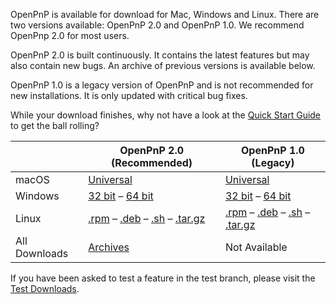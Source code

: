 ---
---

OpenPnP is available for download for Mac, Windows and Linux. There are two versions available: OpenPnP 2.0 and OpenPnP 1.0. We recommend OpenPnp 2.0 for most users.

OpenPnP 2.0 is built continuously. It contains the latest features but may also contain new bugs. An archive of previous versions is available below.

OpenPnP 1.0 is a legacy version of OpenPnP and is not recommended for new installations. It is only updated with critical bug fixes.

While your download finishes, why not have a look at the [Quick Start Guide](https://github.com/openpnp/openpnp/wiki/Quick-Start) to get the ball rolling?


|          | OpenPnP 2.0 (Recommended) | OpenPnP 1.0 (Legacy) |
| -------- | ------------------------- | -------------------- |
| macOS    | [Universal](https://s3-us-west-2.amazonaws.com/openpnp/OpenPnP-macos-develop.dmg) | [Universal](https://s3-us-west-2.amazonaws.com/openpnp/OpenPnP-macos-master.dmg) |
| Windows  | [32 bit](https://s3-us-west-2.amazonaws.com/openpnp/OpenPnP-windows-x32-develop.exe) – [64 bit](https://s3-us-west-2.amazonaws.com/openpnp/OpenPnP-windows-x64-develop.exe) | [32 bit](https://s3-us-west-2.amazonaws.com/openpnp/OpenPnP-windows-master.exe) – [64 bit](https://s3-us-west-2.amazonaws.com/openpnp/OpenPnP-windows-x64-master.exe) |
| Linux    | [.rpm](https://s3-us-west-2.amazonaws.com/openpnp/OpenPnP-linux-develop.rpm) – [.deb](https://s3-us-west-2.amazonaws.com/openpnp/OpenPnP-linux-develop.deb) – [.sh](https://s3-us-west-2.amazonaws.com/openpnp/OpenPnP-unix-develop.sh) – [.tar.gz](https://s3-us-west-2.amazonaws.com/openpnp/OpenPnP-unix-develop.tar.gz) | [.rpm](https://s3-us-west-2.amazonaws.com/openpnp/OpenPnP-linux-master.rpm) – [.deb](https://s3-us-west-2.amazonaws.com/openpnp/OpenPnP-linux-master.deb) – [.sh](https://s3-us-west-2.amazonaws.com/openpnp/OpenPnP-unix-master.sh) – [.tar.gz](https://s3-us-west-2.amazonaws.com/openpnp/OpenPnP-unix-master.tar.gz) |
| All Downloads    | [Archives](https://openpnp.s3-us-west-2.amazonaws.com/index.html?prefix=develop) | Not Available |

If you have been asked to test a feature in the test branch, please visit the [Test Downloads](/test-downloads).


<!-- 
<table>
    <thead>
        <tr>
            <th></th>
            <th>OpenPnP 2.0 (Recommended)</th>
            <th>OpenPnP 1.0 (Legacy)</th>
        </tr>
    </thead>
    <tbody>
        <tr>
            <td>Mac OS X</td>
            <td>[Universal](https://s3-us-west-2.amazonaws.com/openpnp/OpenPnP-macos-develop.dmg)</td>
            <td>[Universal](https://s3-us-west-2.amazonaws.com/openpnp/OpenPnP-macos-master.dmg)</td>
        </tr>
        <tr>
            <td>Windows</td>
            <td>[32 bit](https://s3-us-west-2.amazonaws.com/openpnp/OpenPnP-windows-x32-develop.exe) – [64
                bit](https://s3-us-west-2.amazonaws.com/openpnp/OpenPnP-windows-x64-develop.exe)</td>
            <td>[32 bit](https://s3-us-west-2.amazonaws.com/openpnp/OpenPnP-windows-master.exe) – [64
                bit](https://s3-us-west-2.amazonaws.com/openpnp/OpenPnP-windows-x64-master.exe)</td>
        </tr>
        <tr>
            <td>Linux</td>
            <td>[.rpm](https://s3-us-west-2.amazonaws.com/openpnp/OpenPnP-linux-develop.rpm) –
                [.deb](https://s3-us-west-2.amazonaws.com/openpnp/OpenPnP-linux-develop.deb) –
                [.sh](https://s3-us-west-2.amazonaws.com/openpnp/OpenPnP-unix-develop.sh) –
                [.tar.gz](https://s3-us-west-2.amazonaws.com/openpnp/OpenPnP-unix-develop.tar.gz)</td>
            <td>[.rpm](https://s3-us-west-2.amazonaws.com/openpnp/OpenPnP-linux-master.rpm) –
                [.deb](https://s3-us-west-2.amazonaws.com/openpnp/OpenPnP-linux-master.deb) –
                [.sh](https://s3-us-west-2.amazonaws.com/openpnp/OpenPnP-unix-master.sh) –
                [.tar.gz](https://s3-us-west-2.amazonaws.com/openpnp/OpenPnP-unix-master.tar.gz)</td>
        </tr>
        <tr>
            <td>All Downloads</td>
            <td>[Archives](https://openpnp.s3-us-west-2.amazonaws.com/index.html?prefix=develop)</td>
            <td>Not Available</td>
        </tr>
    </tbody>
</table> -->